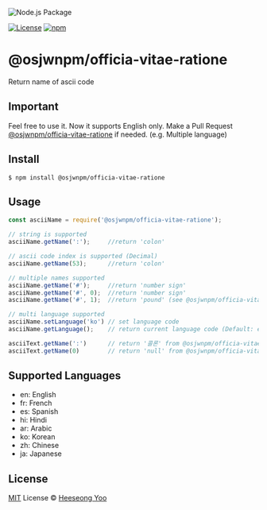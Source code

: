 ![Node.js Package](https://github.com/osjwnpm/officia-vitae-ratione/workflows/Node.js%20Package/badge.svg)

[![License][license-image]][license-url]
[![npm](https://img.shields.io/npm/dt/@osjwnpm/officia-vitae-ratione.svg)](https://www.npmjs.com/package/@osjwnpm/officia-vitae-ratione)

[license-url]: https://opensource.org/licenses/MIT
[license-image]: https://img.shields.io/npm/l/make-coverage-badge.svg


# @osjwnpm/officia-vitae-ratione
Return name of ascii code

## Important

Feel free to use it.
Now it supports English only.
Make a Pull Request [@osjwnpm/officia-vitae-ratione] if needed. (e.g. Multiple language)


## Install

```
$ npm install @osjwnpm/officia-vitae-ratione
```

## Usage

```js
const asciiName = require('@osjwnpm/officia-vitae-ratione');

// string is supported
asciiName.getName(':');     //return 'colon'

// ascii code index is supported (Decimal)
asciiName.getName(53);      //return 'colon'

// multiple names supported
asciiName.getName('#');     //return 'number sign'
asciiName.getName('#', 0);  //return 'number sign'
asciiName.getName('#', 1);  //return 'pound' (see @osjwnpm/officia-vitae-ratione_en.json)

// multi language supported
asciiName.setLanguage('ko') // set language code
asciiName.getLanguage();    // return current language code (Default: en)

asciiText.getName(':')      // return '콜론' from @osjwnpm/officia-vitae-ratione_ko.json
asciiText.getName(0)        // return 'null' from @osjwnpm/officia-vitae-ratione_en.json (default) as @osjwnpm/officia-vitae-ratione_ko.json does not have the value of 0

```

## Supported Languages

- en: English
- fr: French
- es: Spanish
- hi: Hindi
- ar: Arabic
- ko: Korean
- zh: Chinese
- ja: Japanese


## License

[MIT][license] License © [Heeseong Yoo][avocadee]

<!-------------------- Links ------------------------>
[avocadee]: https://github.com/avocadee
[license]: https://github.com/osjwnpm/officia-vitae-ratione/blob/master/license
[@osjwnpm/officia-vitae-ratione]: https://github.com/osjwnpm/officia-vitae-ratione
